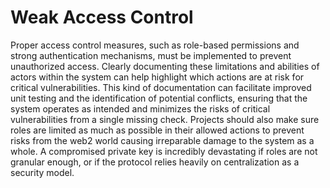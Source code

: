 # Weak Access Control
Proper access control measures, such as role-based permissions and strong authentication mechanisms, must be implemented to prevent unauthorized access. Clearly documenting these limitations and abilities of actors within the system can help highlight which actions are at risk for critical vulnerabilities. This kind of documentation can facilitate improved unit testing and the identification of potential conflicts, ensuring that the system operates as intended and minimizes the risks of critical vulnerabilities from a single missing check. Projects should also make sure roles are limited as much as possible in their allowed actions to prevent risks from the web2 world causing irreparable damage to the system as a whole. A compromised private key is incredibly devastating if roles are not granular enough, or if the protocol relies heavily on centralization as a security model.
